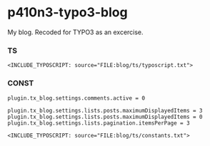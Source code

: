 # p410n3-typo3-blog
My blog. Recoded for TYPO3 as an excercise.

### TS
````
<INCLUDE_TYPOSCRIPT: source="FILE:blog/ts/typoscript.txt">
````

### CONST
````
plugin.tx_blog.settings.comments.active = 0

plugin.tx_blog.settings.lists.posts.maximumDisplayedItems = 3
plugin.tx_blog.settings.lists.posts.maximumDisplayedItems = 0
plugin.tx_blog.settings.lists.pagination.itemsPerPage = 3

<INCLUDE_TYPOSCRIPT: source="FILE:blog/ts/constants.txt">
````

